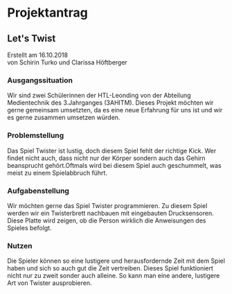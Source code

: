 <h1>Projektantrag</h1>
<h2>Let's Twist</h2>

<p>Erstellt am 16.10.2018<br>
von Schirin Turko und Clarissa Höftberger</p>

<h3>Ausgangssituation</h3>
<p>Wir sind zwei Schülerinnen der HTL-Leonding von der Abteilung Medientechnik des 3.Jahrganges (3AHITM). Dieses Projekt möchten wir gerne gemeinsam umsetzten, da es eine neue Erfahrung für uns ist und wir es gerne zusammen umsetzen würden.</p> 

<h3>Problemstellung</h3>
<p>Das Spiel Twister ist lustig, doch diesem Spiel fehlt der richtige Kick. Wer findet nicht auch, dass nicht nur der Körper sondern auch das Gehirn beansprucht gehört.Oftmals wird bei diesem Spiel auch geschummelt, was meist zu einem Spielabbruch führt.</p>

<h3>Aufgabenstellung</h3>
<p> Wir möchten gerne das Spiel Twister programmieren. Zu diesem Spiel werden wir ein Twisterbrett nachbauen mit eingebauten Drucksensoren. Diese Platte wird zeigen, ob die Person wirklich die Anweisungen des Spieles befolgt.</p>

<h3>Nutzen</h3>
<p>Die Spieler können so eine lustigere und herausfordernde Zeit mit dem Spiel haben und sich so auch gut die Zeit vertreiben. Dieses Spiel funktioniert nicht nur zu zweit sonder auch alleine. So kann man eine andere, lustigere Art von Twister ausprobieren.</p>
